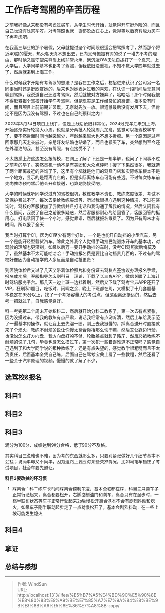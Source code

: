 # 工作后考驾照的辛苦历程


之前我好像从来都没有考虑过买车，从学生时代开始，就觉得开车挺危险的，而且自己也没有钱买车呀，对考驾照也就一直都没放在心上，觉得等以后真有能力买车了再考虑吧。

在我高三毕业的那个暑假，父母就提过这个时间段很适合把驾照考了，然而那个将近40度的夏天，热火朝天真不想出去，还向父母振振有词的说了一堆先不考的理由，那时候又是守望先锋刚上线非常火爆，我沉迷OW无法自拔打了一个夏天。上大学后，大学同学基本也都考了驾照，但我依旧没重视，不知不觉大学四年就过去了，然后就来到上海工作。

什么时候我才开始有考驾照的想法？是我在工作之后，校招进来认识了公司另一名同事当时还是挺欣赏她的，后来也对她表达过我的喜欢，在认识一段时间后无意间聊到驾照，我说道自己还没考驾照，然后就被对方嫌弃了，哈哈哈！那个时候我恨不得赶紧报个驾校开始学车考驾照，但是现实是工作经常忙的离谱，根本没有时间，而且项目上前前期非常累，无奈就先放一放。很遗憾最后没有发展下去，但肯定不是因为我没有驾照，不过也在自己的预料之内！

2023年3月24日项目上线了，但是上线后依旧非常忙。2024过完年后来到上海，开始逐渐实行轮换大小周，也就是分两批人轮换周六加班，感觉可以报驾校学车了，要不然后面时间也越来越少，年龄越来越大也不想多折腾。另一个原因是过年回家那几天走亲戚时，亲朋好友结婚也结婚了，而且也都买了车，突然想到至今还在外漂泊的我，甚至没有驾照，有点接受不了！

不太熟悉上海这边怎么报驾校，在网上了解了下还是一知半解，也问了下同事不过之前考的早了。突然灵机一动不是有美团和大众点评吗！搜了下果然很多，我就选了两个距离最近的咨询了下，这里有个坑就是他们的驾照门店和实际练车根本不是一个地方，显示的是距离门店的，但是实际离练车点可能有些远。不过每次练车前先向教练预约然后他会开车接送，也算是能接受吧。

大学的时候就听同学说过有的驾校很坑，教练教学不责任、教练态度很差、考试不交保护费过不了、每次去要给教练买烟等，所以我很担心遇到这种情况，不过在咨询时，驾校的客服就加了我微信并且打电话和我沟通了解我的情况，然后又问我有什么疑问，我说了自己之前很多疑惑，然后客服都耐心的给回答了，客服回答的挺用心，打电话问了快一个小时，感觉靠谱，然后就报名缴费了。因为只有周末才有时间，所以报了全天

我当时打算学C1，因为C1至少有两个好处，一个是也能开自动挡的小型汽车，另一个是能开轻型载货汽车。除此之外我个人觉得手动挡更能锻炼开车的基本功，对驾驶的理解也更深刻，如果以后万一要开手动挡的车时，没考C1驾照就后悔莫及了，虽然基本不太可能哈哈哈！手动挡报名费是要比自动挡贵几百的，不过有的驾校好像因为自动挡学的人多反而是自动挡更贵？

到医院体检后又过了几天又带着体检照片和身份证去驾校点签协议办理报名手续，报名成功后，客服指导怎么刷科目一理论，下载了长三角APP，微信关联了上海计时驾培服务平台。那几天一边上班一边挂着刷，然后又下载了驾考宝典APP还开了VIP，狂刷科1题目，吃饭时、闲暇之余、晚上下班都在刷，又模拟了十几套题基本稳定在95分以上，找了一个考场容量大的考试点，但是距离还挺远的，然后去考一把就过了，自我感觉良好。

科一考完第二个周末开始练科二，然后就开始分科二教练了，第一次去有点紧张，因为没摸过车，带我的教练有点严肃，说话我经常有点没听清，然后上车给我示范了一遍基本的操作，就让我上去先溜一圈，刚上去我挺懵的，踩离合送开时直接就来了个熄火，教练不耐烦的说让你慢太离合你抬那么快干嘛，然后又让靠边行驶，也没说怎么打方向盘，我方向盘打的不够，轮胎差点就到了路牙，然后又被教练不耐烦的说了几句，毕竟也没怎么摸过车，第一次犯一些错误难道不正常吗？感觉自己遇到了和大学同学说的那种教练了，还是有点失望的，感觉教学很粗糙而且不太负责任，后面基本全凭自己练，后面自己在驾考宝典上看了一些教程，然后还看了一些关于汽车原理的视频，慢慢的就了解了不少，

## 选驾校&amp;报名

## 科目1

## 科目2

## 科目3

满分为100分，成绩达到90分合格，低于90分不及格。

其实科目三说难也不难，因为考的东西就那么多，只要别紧张做好几个细节基本不会挂；说简单却又不简单，因为道路上要应对某些突然情况，比如乌龟车挡住了考试项目，社会车要先避让。

**科目3要改掉的坏习惯**

1. 踩离合：科二练车长时间踩离合控制车速，基本全程都在踩，科目三只要车子正常行驶起来，离合都要松开，右脚控制油门和刹车，离合只有在起步时，一档半联动状态等车子正常行驶起来2s后慢松开离合基本不会有剧烈抖动和熄火，如果车子刚半联动起步走了一点就慢松开了，基本会剧烈抖动，在一些上坡可能发生熄火



## 科目4

## 拿证

## 总结与感想





---

> 作者: WindSun  
> URL: http://localhost:1313/lifes/%E5%B7%A5%E4%BD%9C%E5%90%8E%E8%80%83%E9%A9%BE%E7%85%A7%E7%9A%84%E8%BE%9B%E8%8B%A6%E5%8E%86%E7%A8%8B-copy/  

